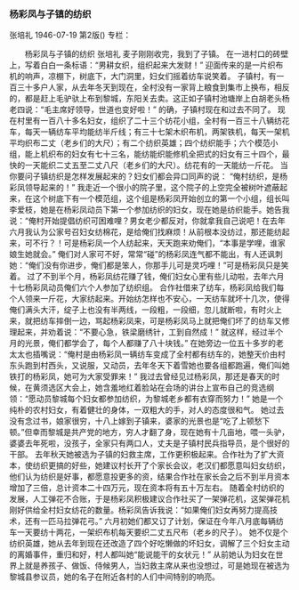 ### 杨彩凤与子镇的纺织
张培礼
1946-07-19
第2版()
专栏：

　　杨彩凤与子镇的纺织
    张培礼
    麦子刚刚收完，我到了子镇。
    在一进村口的砖壁上，写着白白一条标语：“男耕女织，组织起来大发财！”
    迎面传来的是一片织布机的响声，凉棚下，树底下，大门洞里，妇女们摇着纺车说笑着。
    子镇村，有一百三十多户人家，从去年冬天到现在，全村没有一家背上粮食到集市上换布，相反的，都是赶上毛驴驮上布到黎城，东阳关去卖。这正如子镇村池塘岸上白胡老头杨老四说：“毛主席好领导，世道也变好啦！”
    的确，子镇村现在和过去不同了。
    现在村里有一百八十多名妇女，组织了二十三个纺花小组，全村有一百三十八辆纺花车，每天一辆纺车平均能纺半斤线；有三十七架木织布机，两架铁机，每天一架机平均织布二丈（老乡们的大尺）；有二个纺织英雄；四个纺织能手；六个模范小组，能上机织布的妇女有七十三名，能纺能织能修机全把式的妇女有三十四个，最快的一天能织二丈五至二丈八尺（老乡们的大尺）。纺花有的一天能纺一斤花。
    当你要问子镇纺织是怎样发展起来的？妇女们都会异口同声的说：
    “俺村纺织，是杨彩凤领导起来的！”
    我走近一个很小的院子里，这个院子的上空完全被树叶遮蔽起来，在这个树底下有一个模范组，这个组是杨彩凤开始创立的第一个小组，组长叫李爱枝，她是在杨彩凤动员下第一个参加纺织的妇女，现在她是纺织能手。她告我说：“俺村开始提倡纺织可困难哩？男女老少都反对，你就拿我自己说吧！在去年六月我认为公家号召妇女纺棉花，是给俺们找麻烦！从前根本没纺过，那还能纺起来，可不行？！可是杨彩凤一个人纺起来，天天跑来劝俺们，“本事是学哩，谁家娘生她就会。”
    俺们对人家可不好，常常“碰”的杨彩凤连气都不能出，有人还讽刺她：“俺们没有你进步，俺们都是笨人，你那手儿可是灵巧哩！”可是杨彩凤只是笑着。
    过了不到半个月，杨彩凤纺花赚了钱，俺们妇女心里有些儿动啦，去年六月十七杨彩凤动员俺们六个人参加了纺织组。
    合作社借来了纺车，杨彩凤给我们每个人领来一斤花，大家纺起来。开始纺怎样也不安心，一天纺车就坏十几次，使得俺们满头大汗，绽子上也没有半两线，一段粗，一段细，忽儿就断啦，有时火上来，就把纺车摔倒一边，骂起杨彩凤来，可是杨彩凤马上就把俺们坏了的纺车又修理起来，并劝着说：“不要心急，铁梁磨绣针，工到自然成！”
    就这样，经过半个月的光景，俺们都学会了，每个人都赚了八十块钱。”
    在她旁边一位五十多岁的老太太也插嘴说：“俺村是由杨彩凤一辆纺车变成了全村都有纺车的，她整天价由村东头跑到村西头，又说服，又动员，去年冬天下着雪她也要各组都跑遍，俺们叫她铁打的杨彩凤，她可为大家受罪来！”
    我过去曾经见过杨彩凤，那还是春天的时候，在黄须选区大会上，她含羞地红着脸站在会场的讲台上宣布自己的竞选纲领：“愿动员黎城每个妇女都参加纺织，为黎城老乡都有衣穿而努力！”
    她是一个纯朴的农村妇女，有着健壮的身体，一双粗大的手，对人的态度很和气。
    她过去没有念过书，娘家很穷，十八上嫁到子镇来，婆家的光景也是“吃了上顿愁下顿。”但幸而黎城是共产党的地方，穷人才翻了身，现在她有十几亩地，喂一头驴，婆婆去年死啦，没孩子，全家只有两口人，丈夫是子镇村民兵指导员，是个很好的干部。
    去年秋天她被选为子镇的妇救主席，工作更积极起来。合作社为了扩大资本，使纺织更搞的好些，她建议村长开了个家长会议，老汉们都愿意叫妇女纺织，他们认为纺织是好事，都愿意投更多的资，结果合作社在家长会之后不到半月资本增加了三倍，总计资本二十四万元，现在资本将有五十万左右。
    随着全村纺织的发展，人工弹花不合账，于是杨彩凤积极建议合作社买了一架弹花机，这架弹花机刚好供给全村妇女纺花的数量。杨彩凤告诉我说：“如果俺们妇女再努力提高技术，还有一匹马拉弹花弓。”
    六月初她们都又订了计划，保证在今年八月底每辆纺车一天要纺十两花，一架织布机每天要织二丈五尺布（老乡的尺子）。
    她不仅是个纺织英雄，她从去年到现在还改造了四个好吃懒做的坏妇女，调解了三个妇女主动的离婚事件，重归和好，村人都叫她“能说能干的女状元！”
    从前她认为妇女在世界上就是养孩子、做饭、侍候男人，当妇救主席从来也没想过，可是她现在被选为黎城县参议员，她的名子在附近各村的人们中间特别的响亮。
